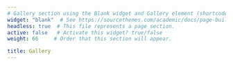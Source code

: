 ```yaml
---
# Gallery section using the Blank widget and Gallery element (shortcode).
widget: "blank"  # See https://sourcethemes.com/academic/docs/page-builder/
headless: true  # This file represents a page section.
active: false   # Activate this widget? true/false
weight: 66     # Order that this section will appear.

title: Gallery
---
```



